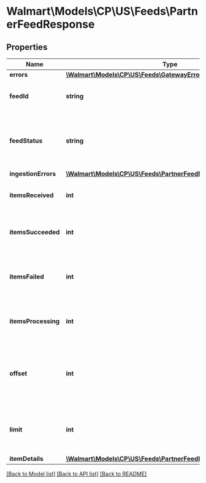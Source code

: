 # Walmart\Models\CP\US\Feeds\PartnerFeedResponse

## Properties

Name | Type | Description | Notes
------------ | ------------- | ------------- | -------------
**errors** | [**\Walmart\Models\CP\US\Feeds\GatewayError[]**](GatewayError.md) |  | [optional]
**feedId** | **string** | A unique ID used for tracking the Feed File | [optional]
**feedStatus** | **string** | Can be one of the following: RECEIVED, INPROGRESS, PROCESSED, or ERROR | [optional]
**ingestionErrors** | [**\Walmart\Models\CP\US\Feeds\PartnerFeedResponseIngestionErrors**](PartnerFeedResponseIngestionErrors.md) |  | [optional]
**itemsReceived** | **int** | The number of items received in the feed | [optional]
**itemsSucceeded** | **int** | The number of items in the feed that processed successfully | [optional]
**itemsFailed** | **int** | The number of items in the feed that failed due to a data or system error | [optional]
**itemsProcessing** | **int** | The number of items in the feed that are still processing | [optional]
**offset** | **int** | The object response to the starting number, where 0 is the first entity available for request | [optional]
**limit** | **int** | The number of items returned. Cannot be greater than 1000. | [optional]
**itemDetails** | [**\Walmart\Models\CP\US\Feeds\PartnerFeedResponseItemDetails**](PartnerFeedResponseItemDetails.md) |  | [optional]


[[Back to Model list]](./) [[Back to API list]](../../../../../README.md#supported-apis) [[Back to README]](../../../../../README.md)
